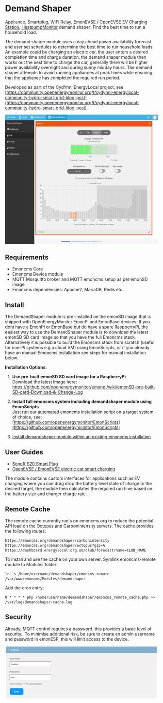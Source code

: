 # Demand Shaper

Appliance, Smartplug, [WiFi Relay](https://shop.openenergymonitor.com/wifi-mqtt-relay-thermostat/), [EmonEVSE / OpenEVSE EV Charging Station](https://guide.openenergymonitor.org/integrations/ev-charging/), [HeatpumpMonitor](https://heatpumpmonitor.org/) demand shaper: Find the best time to run a household load.

The demand shaper module uses a day ahead power availability forecast and user set schedules to determine the best time to run household loads. An example could be charging an electric car, the user enters a desired completion time and charge duration, the demand shaper module then works out the best time to charge the car, generally there will be higher power availability overnight and during sunny midday hours. The demand shaper attempts to avoid running appliances at peak times while ensuring that the appliance has completed the required run period.

Developed as part of the CydYnni EnergyLocal project, see:
[https://community.openenergymonitor.org/t/cydynni-energylocal-community-hydro-smart-grid-blog-post](https://community.openenergymonitor.org/t/cydynni-energylocal-community-hydro-smart-grid-blog-post)

![demandshaper.png](images/demandshaper.png?v=1)

## Requirements

- Emoncms Core
- Emoncms Device module
- MQTT Mosquitto broker and MQTT emoncms setup as per emonSD image
- Emoncms dependencies: Apache2, MariaDB, Redis etc.

## Install

The DemandShaper module is pre-installed on the emonSD image that is shipped with OpenEnergyMonitor EmonPi and EmonBase devices. If you dont have a EmonPi or EmonBase but do have a spare RaspberryPi, the easiest way to use the DemandShaper module is to download the latest emonSD SD card image so that you have the full Emoncms stack. Alternatively it is possible to build the Emoncms stack from scratch (useful for non-Pi systems e.g a cloud VM) using EmonScripts, or if you already have an manual Emoncms installation see steps for manual installation below.

**Installation Options:**

1. **Use pre-built emonSD SD card image for a RaspberryPi**<br>
Download the latest image here:<br>
https://github.com/openenergymonitor/emonpi/wiki/emonSD-pre-built-SD-card-Download-&-Change-Log

2. **Install full emoncms system including demandshaper module using EmonScripts**<br>
Just run our automated emoncms installation script on a target system of choice, see:<br>
[https://github.com/openenergymonitor/EmonScripts](https://github.com/openenergymonitor/EmonScripts)

3. [Install demandshaper module within an existing emoncms installation](docs/manual-install.md)

## User Guides

- [Sonoff S20 Smart Plug](https://guide.openenergymonitor.org/integrations/demandshaper-sonoff/)
- [OpenEVSE / EmonEVSE electric car smart charging](https://guide.openenergymonitor.org/integrations/demandshaper-openevse/)

The module contains custom interfaces for applications such as EV charging where you can drag drop the battery level state of charge to the desired target, the module then calculates the required run time based on the battery size and charger charge rate.

## Remote Cache

The remote cache currently run's on emoncms.org to reduce the potential API load on the Octopus and CarbonIntensity servers. The cache provides the following routes:

    https://emoncms.org/demandshaper/carbonintensity
    https://emoncms.org/demandshaper/octopus?gsp=A
    https://dashboard.energylocal.org.uk/club/forecast?name=CLUB_NAME

To install and use the cache on your own server. Symlink emoncms-remote module to Modules folder:

    ln -s /home/username/demandshaper/emoncms-remote /var/www/emoncms/Modules/demandshaper


Add the cron entry:

    0 * * * * php /home/username/demandshaper/emoncms_remote_cache.php >> /var/log/demandshaper-cache.log

## Security

Already, MQTT control requires a password, this provides a basic level of security..
To minimise additional risk, be sure to create an admin username and password in emonESP, this will limit access to the device.

![admin_user_pass.png](images/admin_pass.png)

